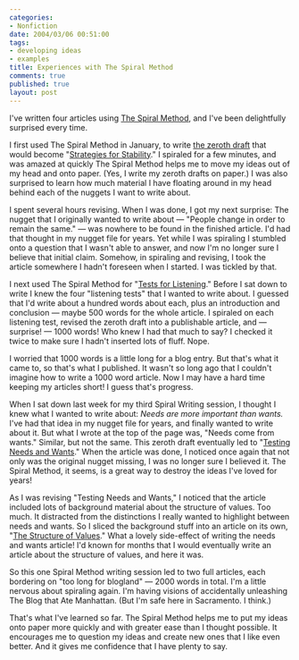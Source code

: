 ```yaml
--- 
categories: 
- Nonfiction
date: 2004/03/06 00:51:00
tags: 
- developing ideas
- examples
title: Experiences with The Spiral Method
comments: true
published: true
layout: post
---
```


I've written four articles using <a href="http://www.dhemery.com/dalewriting/2004/03/spiral_method">The Spiral Method</a>, and I've been delightfully surprised every time.

I first used The Spiral Method in January, to write <a href="http://www.dhemery.com/dalewriting/2004/03/spiral_session">the zeroth draft</a> that would become "<a href="http://www.dhemery.com/cwd/2004/01/strategies_for_stability.html">Strategies for Stability</a>."  I spiraled for a few minutes, and was amazed at quickly The Spiral Method helps me to move my ideas out of my head and onto paper.  (Yes, I write my zeroth drafts on paper.)  I was also surprised to learn how much material I have floating around in my head behind each of the nuggets I want to write about.

I spent several hours revising.  When I was done, I got my next surprise:  The nugget that I originally wanted to write about — "People change in order to remain the same." — was nowhere to be found in the finished article.  I'd had that thought in my nugget file for years.  Yet while I was spiraling I stumbled onto a question that I wasn't able to answer, and now I'm no longer sure I believe that initial claim.  Somehow, in spiraling and revising, I took the article somewhere I hadn't foreseen when I started.  I was tickled by that.

I next used The Spiral Method for "<a href="http://www.dhemery.com/cwd/2004/01/tests_for_listening.html">Tests for Listening</a>."  Before I sat down to write I knew the four "listening tests" that I wanted to write about.  I guessed that I'd write about a hundred words about each, plus an introduction and conclusion — maybe 500 words for the whole article.  I spiraled on each listening test, revised the zeroth draft into a publishable article, and — surprise! — 1000 words!  Who knew I had that much to say?  I checked it twice to make sure I hadn't inserted lots of fluff.  Nope.

I worried that 1000 words is a little long for a blog entry.  But that's what it came to, so that's what I published.  It wasn't so long ago that I couldn't imagine how to write a 1000 word article.  Now I may have a hard time keeping my articles short!  I guess that's progress.

When I sat down last week for my third Spiral Writing session, I thought I knew what I wanted to write about: <em>Needs are more important than wants.</em>  I've had that idea in my nugget file for years, and finally wanted to write about it.  But what I wrote at the top of the page was, "Needs come from wants."  Similar, but not the same.  This zeroth draft eventually led to "<a href="http://www.dhemery.com/cwd/2004/03/needs_and_wants.html">Testing Needs and Wants</a>."  When the article was done, I noticed once again that not only was the original nugget missing, I was no longer sure I believed it.  The Spiral Method, it seems, is a great way to destroy the ideas I've loved for years!

As I was revising "Testing Needs and Wants," I noticed that the article included lots of background material about the structure of values.  Too much.  It distracted from the distinctions I really wanted to highlight between needs and wants.  So I sliced the background stuff into an article on its own, "<a href="http://www.dhemery.com/cwd/2004/02/values.html">The Structure of Values</a>."  What a lovely side-effect of writing the needs and wants article!  I'd known for months that I would eventually write an article about the structure of values, and here it was.

So this one Spiral Method writing session led to two full articles, each bordering on "too long for blogland" — 2000 words in total.  I'm a little nervous about spiraling again.  I'm having visions of accidentally unleashing The Blog that Ate Manhattan.  (But I'm safe here in Sacramento.  I think.)

That's what I've learned so far.  The Spiral Method helps me to put my ideas onto paper more quickly and with greater ease than I thought possible.  It encourages me to question my ideas and create new ones that I like even better.  And it gives me confidence that I have plenty to say.
